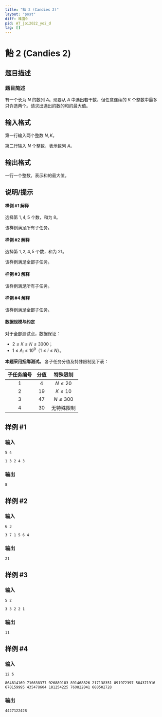 ```yaml
---
title: "飴 2 (Candies 2)"
layout: "post"
diff: 难度0
pid: AT_joi2022_yo2_d
tag: []
---
```


# 飴 2 (Candies 2)

## 题目描述

### 题目简述

有一个长为 $N$ 的数列 $A$。现要从 $A$ 中选出若干数，但任意连续的 $K$ 个整数中最多只许选两个。请求出选出的数的和的最大值。

## 输入格式

第一行输入两个整数 $N,K$。

第二行输入 $N$ 个整数，表示数列 $A$。

## 输出格式

一行一个整数，表示和的最大值。

## 说明/提示

#### 样例 #1 解释

选择第 $1,4,5$ 个数，和为 $8$。

该样例满足所有子任务。

#### 样例 #2 解释

选择第 $1,2,4,5$ 个数，和为 $21$。

该样例满足全部子任务。

#### 样例 #3 解释

该样例满足所有子任务。

#### 样例 #4 解释

该样例满足全部子任务。

#### 数据规模与约定

对于全部测试点，数据保证：

- $2\le K\le N\le 3000$；
- $1\le A_i\le 10^9$（$1\le i\le N$）。

**本题采用捆绑测试。** 各子任务分值及特殊限制见下表：

| 子任务编号 | 分值 | 特殊限制 |
| :----------: | :----------: | :----------: |
| $1$ | $4$ | $N\le 20$ |
| $2$ | $19$ | $K\le 10$ |
| $3$ | $47$ | $N\le 300$ |
| $4$ | $30$ | 无特殊限制 |

## 样例 #1

### 输入

```
5 4
1 3 2 4 3
```

### 输出

```
8
```

## 样例 #2

### 输入

```
6 3
3 7 1 5 6 4
```

### 输出

```
21
```

## 样例 #3

### 输入

```
5 2
3 3 2 2 1
```

### 输出

```
11
```

## 样例 #4

### 输入

```
12 5
864814169 716638377 926889183 891468826 217138351 891972397 504371916 678159995 435478604 181254225 760822841 688502728
```

### 输出

```
4427122428
```

